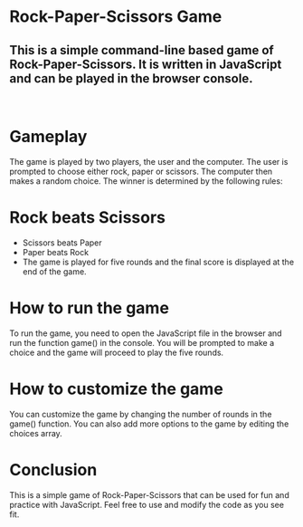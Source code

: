 # Rock-Paper-Scissors Game

## This is a simple command-line based game of Rock-Paper-Scissors. It is written in JavaScript and can be played in the browser console.
<br>

# Gameplay
 The game is played by two players, the user and the computer. The user is prompted to choose either rock, paper or scissors. The computer then makes a random choice. The winner is determined by the following rules:

# Rock beats Scissors
- Scissors beats Paper
- Paper beats Rock
- The game is played for five rounds and the final score is displayed at the end of the game.

# How to run the game
 To run the game, you need to open the JavaScript file in the browser and run the function game() in the console. You will be prompted to make a choice and the game will proceed to play the five rounds.

# How to customize the game
 You can customize the game by changing the number of rounds in the game() function. You can also add more options to the game by editing the choices array.

# Conclusion
 This is a simple game of Rock-Paper-Scissors that can be used for fun and practice with JavaScript. Feel free to use and modify the code as you see fit.